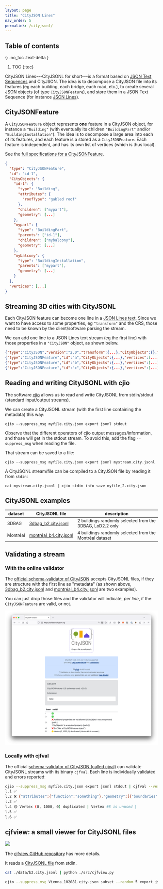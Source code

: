 ```yaml
---
layout: page
title: "CityJSON Lines"
nav_order: 5
permalink: /cityjsonl/
---
```


## Table of contents
{: .no_toc .text-delta }

1. TOC
{:toc}


CityJSON Lines---CityJSONL for short---is a format based on [JSON Text Sequences](https://datatracker.ietf.org/doc/html/rfc7464) and CityJSON.
The idea is to decompose a CityJSON file into its features (eg each building, each bridge, each road, etc.), to create several JSON objects (of type `CityJSONFeature`), and store them in a JSON Text Sequence (for instance [JSON Lines](https://jsonlines.org/)).


## CityJSONFeature

A `CityJSONFeature` object represents **one** feature in a CityJSON object, for instance a `"Building"` (with eventually its children `"BuildingPart"` and/or `"BuildingInstallation"`).
The idea is to decompose a large area into each of its features, and each feature is a stored as a `CityJSONFeature`.
Each feature is independent, and has its own list of vertices (which is thus local).

See the [full specifications for a CityJSONFeature](https://www.cityjson.org/specs/#text-sequences-and-streaming-with-cityjsonfeature).

```json
{
  "type": "CityJSONFeature",
  "id": "id-1", 
  "CityObjects": {
    "id-1": {
      "type": "Building", 
      "attributes": { 
        "roofType": "gabled roof"
      },
      "children": ["mypart"],
      "geometry": [...]
    },
    "mypart": {
      "type": "BuildingPart", 
      "parents": ["id-1"],
      "children": ["mybalcony"],
      "geometry": [...]
    },
    "mybalcony": {
      "type": "BuildingInstallation", 
      "parents": ["mypart"],
      "geometry": [...]
    }
  },
  "vertices": [...]
}
```


## Streaming 3D cities with CityJSONL

Each CityJSON feature can become one line in a [JSON Lines text](https://jsonlines.org).
Since we want to have access to some properties, eg `"transform"` and the CRS, those need to be known by the client/software parsing the stream.

We can add one line to a JSON Lines text stream (eg the first line) with those properties in a `"CityJSON"` object, as shown below.

```json
{"type":"CityJSON","version":"2.0","transform":{...},"CityObjects":{},"metadata":{...},"vertices":[]}
{"type":"CityJSONFeature","id":"a","CityObjects":{...},"vertices":[...]} 
{"type":"CityJSONFeature","id":"b","CityObjects":{...},"vertices":[...]} 
{"type":"CityJSONFeature","id":"c","CityObjects":{...},"vertices":[...]} 
```


## Reading and writing CityJSONL with cjio

The software [cjio](https://github.com/cityjson/cjio) allows us to read and write CityJSONL from stdin/stdout (standard input/output streams).

We can create a CityJSONL stream (with the first line containing the metadata) this way:

```
cjio --suppress_msg myfile.city.json export jsonl stdout
```

Observe that the different operators of cjio output messages/information, and those will get in the stdout stream. 
To avoid this, add the flag `--suppress_msg` when reading the file.

That stream can be saved to a file:

```
cjio --suppress_msg myfile.city.json export jsonl mystream.city.jsonl
```

A CityJSONL stream/file can be compiled to a CityJSON file by reading it from `stdin`:

```
cat mystream.city.jsonl | cjio stdin info save myfile_2.city.json
```

## CityJSONL examples

| dataset | CityJSONL file | description |  
| ------- | -------------- | ----------- |
| 3DBAG   | [3dbag_b2.city.jsonl](https://3d.bk.tudelft.nl/opendata/cityjson/cityjsonl/3dbag_b2.city.jsonl) | 2 buildings randomly selected from the 3DBAG, LoD2.2 only |
| Montréal   | [montréal_b4.city.jsonl](https://3d.bk.tudelft.nl/opendata/cityjson/cityjsonl/montréal_b4.city.jsonl) | 4 buildings randomly selected from the Montréal dataset | 


## Validating a stream 

### With the online validator

The [official schema-validator of CityJSON](https://validator.cityjson.org) accepts CityJSONL files, if they are structure with the first line as "metadata" (as shown above, [3dbag_b2.city.jsonl](https://3d.bk.tudelft.nl/opendata/cityjson/cityjsonl/3dbag_b2.city.jsonl) and [montréal_b4.city.jsonl](https://3d.bk.tudelft.nl/opendata/cityjson/cityjsonl/montréal_b4.city.jsonl) are two examples).

You can just drop those files and the validator will indicate, *per line*, if the `CityJSONFeature` are valid, or not.

[![](validator.png)](https://validator.cityjson.org)


### Locally with cjfval

The official [schema-validator of CityJSON (called cjval)](https://github.com/cityjson/cjval) can validate CityJSONL streams with its binary `cjfval`.
Each line is individually validated and errors reported:

```bash
cjio --suppress_msg myfile.city.json export jsonl stdout | cjfval --verbose
l.1 ✅
l.2 ❌ {"attributes":{"function":"something"},"geometry":[{"boundaries":[[[[0,1,2,3]],[[4,5,0,3]],[[5,6,1,0]],[[6,7,2,1]],[[3,2,7,4]],[[7,6,5,4]]]],"lod":"1","type":"Solid"}],"type":"+99999GnericCityObject"} is not valid under any of the given schemas [path:/CityObjects/id-1] |
l.3 ✅
l.4 🟡 Vertex (0, 1000, 0) duplicated | Vertex #8 is unused |
l.5 ✅
l.6 ✅
```


## cjfview: a small viewer for CityJSONL files


![](https://raw.githubusercontent.com/cityjson/viewcjl/main/demo.png)

The [cjfview GitHub repository](https://github.com/cityjson/cjfview/) has more details.


It reads a [CityJSONL file](https://cityjson.org/cityjsonl) from stdin.

```bash
cat ./data/b2.city.jsonl | python ./src/cjfview.py
```

```bash
cjio --suppress_msg Vienna_102081.city.json subset --random 5 export jsonl stdout | python ./src/cjfview.py
```

